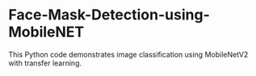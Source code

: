 # Face-Mask-Detection-using-MobileNET
This Python code demonstrates image classification using MobileNetV2 with transfer learning.
